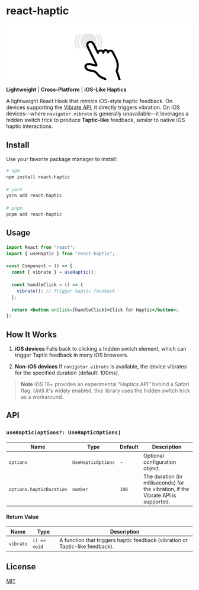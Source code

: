 # react-haptic

![haptic image](https://github.com/ryotanakata/react-haptic/raw/master/doc/assets/image.png)

**Lightweight** | **Cross-Platform** | **iOS-Like Haptics**

A lightweight React Hook that _mimics_ iOS-style haptic feedback. On devices supporting the [Vibrate API](https://developer.mozilla.org/en-US/docs/Web/API/Navigator/vibrate), it directly triggers vibration. On iOS devices—where `navigator.vibrate` is generally unavailable—it leverages a hidden switch trick to produce **Taptic-like** feedback, _similar_ to native iOS haptic interactions.

## Install

Use your favorite package manager to install:

```bash
# npm
npm install react-haptic

# yarn
yarn add react-haptic

# pnpm
pnpm add react-haptic
```

## Usage

```jsx
import React from "react";
import { useHaptic } from "react-haptic";

const Component = () => {
  const { vibrate } = useHaptic();

  const handleClick = () => {
    vibrate(); // Trigger haptic feedback
  };

  return <button onClick={handleClick}>Click for Haptic</button>;
};
```

## How It Works

1. **iOS devices**
   Falls back to clicking a hidden switch element, which can trigger Taptic feedback in many iOS browsers.

2. **Non-iOS devices**
   If `navigator.vibrate` is available, the device vibrates for the specified duration (default: 100ms).

> **Note**
> iOS 16+ provides an experimental “Haptics API” behind a Safari flag. Until it's widely enabled, this library uses the hidden switch trick as a workaround.

## API

### `useHaptic(options?: UseHapticOptions)`

| Name                     | Type               | Default | Description                                                                        |
| ------------------------ | ------------------ | ------- | ---------------------------------------------------------------------------------- |
| `options`                | `UseHapticOptions` | -       | Optional configuration object.                                                     |
| `options.hapticDuration` | `number`           | `100`   | The duration (in milliseconds) for the vibration, if the Vibrate API is supported. |

#### Return Value

| Name      | Type         | Description                                                                   |
| --------- | ------------ | ----------------------------------------------------------------------------- |
| `vibrate` | `() => void` | A function that triggers haptic feedback (vibration or Taptic-like feedback). |

## License

[MIT](./LICENSE)
